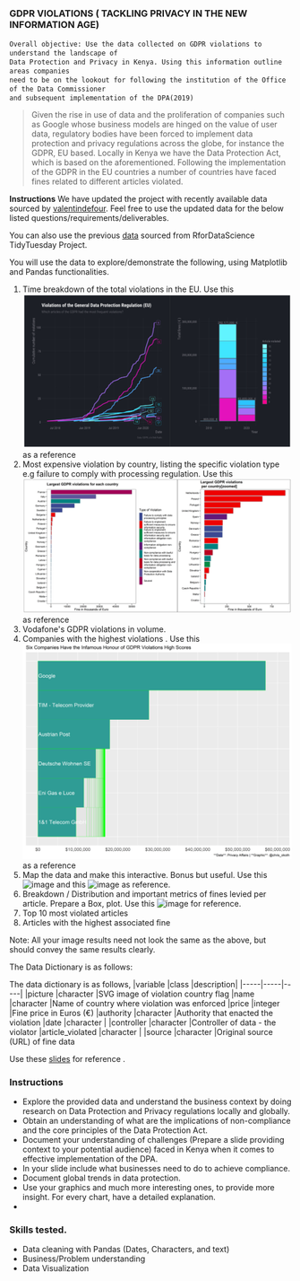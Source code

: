 ### GDPR VIOLATIONS ( TACKLING PRIVACY IN THE NEW INFORMATION AGE) 

```
Overall objective: Use the data collected on GDPR violations to understand the landscape of
Data Protection and Privacy in Kenya. Using this information outline areas companies 
need to be on the lookout for following the institution of the Office of the Data Commissioner 
and subsequent implementation of the DPA(2019)
```

>Given the rise in use of data and the proliferation of companies such as Google whose business models are hinged on the value of user data, regulatory bodies have been forced to implement data protection and privacy regulations across the globe, for instance the GDPR, EU based. Locally in Kenya we have the Data Protection Act, which is based on the aforementioned. 
Following the implementation  of the GDPR in the EU countries a number of countries have faced fines related to different articles violated. 

**Instructions**
We have updated the project with recently available data sourced by [valentindefour](https://www.kaggle.com/datasets/valentindefour/gdpr-fines-referential). Feel free to use the updated data for the below listed questions/requirements/deliverables.

You can also use the previous [data](https://raw.githubusercontent.com/rfordatascience/tidytuesday/master/data/2020/2020-04-21/gdpr_violations.tsv) sourced from RforDataScience TidyTuesday Project. 

You will use the data to explore/demonstrate the following, using Matplotlib and Pandas functionalities. 
1. Time breakdown of the total violations in the EU. Use this ![image](https://github.com/mcsiple/tidytuesday/blob/master/2020/GDPR.png) as a reference 
2.  Most expensive violation by country, listing the specific violation type e.g failure to comply with processing regulation. Use this ![image](https://raw.githubusercontent.com/okothchristopher/tidy_tuesday_data_exploration/master/2020_week_17_GDPR_violations/gdpr_fines.png) as reference 
3. Vodafone's GDPR violations in volume. 
4. Companies with the highest violations . Use this ![image](https://raw.githubusercontent.com/okothchristopher/tidy_tuesday_data_exploration/master/2020_week_17_GDPR_violations/gdpr_for_top_companies4.png) as a reference 
5. Map the data and make this interactive. Bonus but useful. Use this ![image](https://twitter.com/philmassicotte/status/1253460460239761411/photo/1)  and this ![image](https://pbs.twimg.com/media/EWNsLw_XsAERssZ?format=png&name=small) as reference. 
6. Breakdown / Distribution and important metrics of fines levied per article. Prepare a Box, plot. Use this ![image](https://juliasilge.com/blog/gdpr-violations/index_files/figure-html/unnamed-chunk-5-1.png) for reference. 
7. Top 10 most violated articles 
8. Articles with the highest associated fine 

Note: All your image results need not look the same as the above, but should convey the same results clearly. 

The Data Dictionary is as follows:


The data dictionary is as follows, 
|variable |class |description|
|-----|-----|-----|
|picture |character	|SVG image of violation country flag
|name |character |Name of country where violation was enforced
|price |integer |Fine price in Euros (€)
|authority |character |Authority that enacted the violation
|date |character |
|controller |character |Controller of data - the violator
|article_violated	 |character |
|source |character |Original source (URL) of fine data


Use these [slides](https://drive.google.com/file/d/137f1_p0TWv6K6pnZrF7LRp8AYh9v15jN/view?usp=sharing) for reference . 
### Instructions 
- Explore the provided data and understand the business context by doing research on Data Protection and Privacy regulations locally and globally. 
- Obtain an understanding of what are the implications of non-compliance and the core principles of the Data Protection Act. 
- Document your understanding of challenges (Prepare a slide providing context to your potential audience) faced in Kenya when it comes to effective implementation of the DPA. 
- In your slide include what businesses need to do to achieve compliance. 
- Document global trends in data protection. 
- Use your graphics and much more interesting ones, to provide more insight. For every chart, have a detailed explanation. 
- 
### Skills tested. 
- Data cleaning with Pandas (Dates, Characters, and text)
- Business/Problem understanding
- Data Visualization



